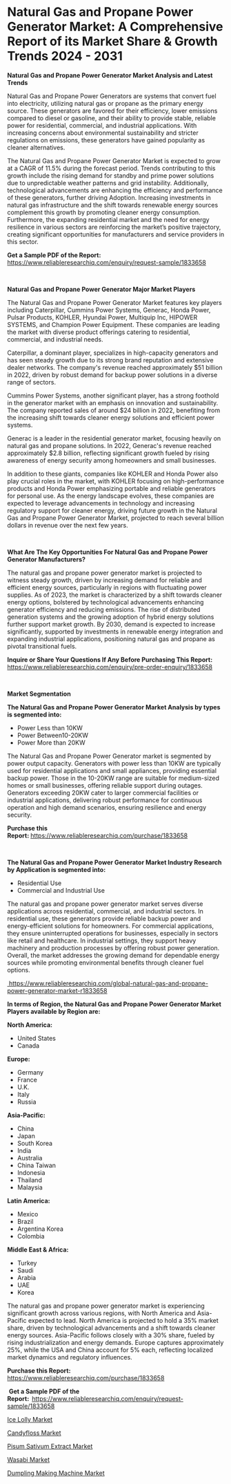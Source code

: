 <p><h1>Natural Gas and Propane Power Generator Market: A Comprehensive Report of its Market Share & Growth Trends 2024 - 2031</h1></p><p><strong>Natural Gas and Propane Power Generator Market Analysis and Latest Trends</strong></p>
<p><p>Natural Gas and Propane Power Generators are systems that convert fuel into electricity, utilizing natural gas or propane as the primary energy source. These generators are favored for their efficiency, lower emissions compared to diesel or gasoline, and their ability to provide stable, reliable power for residential, commercial, and industrial applications. With increasing concerns about environmental sustainability and stricter regulations on emissions, these generators have gained popularity as cleaner alternatives.</p><p>The Natural Gas and Propane Power Generator Market is expected to grow at a CAGR of 11.5% during the forecast period. Trends contributing to this growth include the rising demand for standby and prime power solutions due to unpredictable weather patterns and grid instability. Additionally, technological advancements are enhancing the efficiency and performance of these generators, further driving Adoption. Increasing investments in natural gas infrastructure and the shift towards renewable energy sources complement this growth by promoting cleaner energy consumption. Furthermore, the expanding residential market and the need for energy resilience in various sectors are reinforcing the market’s positive trajectory, creating significant opportunities for manufacturers and service providers in this sector.</p></p>
<p><strong>Get a Sample PDF of the Report:&nbsp;</strong> <a href="https://www.reliableresearchiq.com/enquiry/request-sample/1833658?utm_campaign=1782&utm_medium=2&utm_source=Github&utm_content=ia&utm_term=19102024&utm_id=natural-gas-and-propane-power-generator">https://www.reliableresearchiq.com/enquiry/request-sample/1833658</a></p>
<p>&nbsp;</p>
<p><strong>Natural Gas and Propane Power Generator Major Market Players</strong></p>
<p><p>The Natural Gas and Propane Power Generator Market features key players including Caterpillar, Cummins Power Systems, Generac, Honda Power, Pulsar Products, KOHLER, Hyundai Power, Multiquip Inc, HIPOWER SYSTEMS, and Champion Power Equipment. These companies are leading the market with diverse product offerings catering to residential, commercial, and industrial needs.</p><p>Caterpillar, a dominant player, specializes in high-capacity generators and has seen steady growth due to its strong brand reputation and extensive dealer networks. The company's revenue reached approximately $51 billion in 2022, driven by robust demand for backup power solutions in a diverse range of sectors.</p><p>Cummins Power Systems, another significant player, has a strong foothold in the generator market with an emphasis on innovation and sustainability. The company reported sales of around $24 billion in 2022, benefiting from the increasing shift towards cleaner energy solutions and efficient power systems.</p><p>Generac is a leader in the residential generator market, focusing heavily on natural gas and propane solutions. In 2022, Generac's revenue reached approximately $2.8 billion, reflecting significant growth fueled by rising awareness of energy security among homeowners and small businesses.</p><p>In addition to these giants, companies like KOHLER and Honda Power also play crucial roles in the market, with KOHLER focusing on high-performance products and Honda Power emphasizing portable and reliable generators for personal use. As the energy landscape evolves, these companies are expected to leverage advancements in technology and increasing regulatory support for cleaner energy, driving future growth in the Natural Gas and Propane Power Generator Market, projected to reach several billion dollars in revenue over the next few years.</p></p>
<p>&nbsp;</p>
<p><strong>What Are The Key Opportunities For Natural Gas and Propane Power Generator Manufacturers?</strong></p>
<p><p>The natural gas and propane power generator market is projected to witness steady growth, driven by increasing demand for reliable and efficient energy sources, particularly in regions with fluctuating power supplies. As of 2023, the market is characterized by a shift towards cleaner energy options, bolstered by technological advancements enhancing generator efficiency and reducing emissions. The rise of distributed generation systems and the growing adoption of hybrid energy solutions further support market growth. By 2030, demand is expected to increase significantly, supported by investments in renewable energy integration and expanding industrial applications, positioning natural gas and propane as pivotal transitional fuels.</p></p>
<p><strong>Inquire or Share Your Questions If Any Before Purchasing This Report:</strong> <a href="https://www.reliableresearchiq.com/enquiry/pre-order-enquiry/1833658?utm_campaign=1782&utm_medium=2&utm_source=Github&utm_content=ia&utm_term=19102024&utm_id=natural-gas-and-propane-power-generator">https://www.reliableresearchiq.com/enquiry/pre-order-enquiry/1833658</a></p>
<p>&nbsp;</p>
<p><strong>Market Segmentation</strong></p>
<p><strong>The Natural Gas and Propane Power Generator Market Analysis by types is segmented into:</strong></p>
<p><ul><li>Power Less than 10KW</li><li>Power Between10-20KW</li><li>Power More than 20KW</li></ul></p>
<p><p>The Natural Gas and Propane Power Generator market is segmented by power output capacity. Generators with power less than 10KW are typically used for residential applications and small appliances, providing essential backup power. Those in the 10-20KW range are suitable for medium-sized homes or small businesses, offering reliable support during outages. Generators exceeding 20KW cater to larger commercial facilities or industrial applications, delivering robust performance for continuous operation and high demand scenarios, ensuring resilience and energy security.</p></p>
<p><strong>Purchase this Report:&nbsp;</strong><a href="https://www.reliableresearchiq.com/purchase/1833658?utm_campaign=1782&utm_medium=2&utm_source=Github&utm_content=ia&utm_term=19102024&utm_id=natural-gas-and-propane-power-generator">https://www.reliableresearchiq.com/purchase/1833658</a></p>
<p>&nbsp;</p>
<p><strong>The Natural Gas and Propane Power Generator Market Industry Research by Application is segmented into:</strong></p>
<p><ul><li>Residential Use</li><li>Commercial and Industrial Use</li></ul></p>
<p><p>The natural gas and propane power generator market serves diverse applications across residential, commercial, and industrial sectors. In residential use, these generators provide reliable backup power and energy-efficient solutions for homeowners. For commercial applications, they ensure uninterrupted operations for businesses, especially in sectors like retail and healthcare. In industrial settings, they support heavy machinery and production processes by offering robust power generation. Overall, the market addresses the growing demand for dependable energy sources while promoting environmental benefits through cleaner fuel options.</p></p>
<p><a href="https://www.reliableresearchiq.com/global-natural-gas-and-propane-power-generator-market-r1833658?utm_campaign=1782&utm_medium=2&utm_source=Github&utm_content=ia&utm_term=19102024&utm_id=natural-gas-and-propane-power-generator">&nbsp;https://www.reliableresearchiq.com/global-natural-gas-and-propane-power-generator-market-r1833658</a></p>
<p><strong>In terms of Region, the Natural Gas and Propane Power Generator Market Players available by Region are:</strong></p>
<p>
    <p> <strong> North America: </strong>
        <ul>
            <li>United States</li>
            <li>Canada</li>
        </ul>
        </p> 
    <p> <strong> Europe: </strong>
        <ul>
            <li>Germany</li>
            <li>France</li>
            <li>U.K.</li>
            <li>Italy</li>
            <li>Russia</li>
        </ul>
        </p> 
    <p> <strong> Asia-Pacific: </strong>
        <ul>
            <li>China</li>
            <li>Japan</li>
            <li>South Korea</li>
            <li>India</li>
            <li>Australia</li>
            <li>China Taiwan</li>
            <li>Indonesia</li>
            <li>Thailand</li>
            <li>Malaysia</li>
        </ul>
        </p> 
    <p> <strong> Latin America: </strong>
        <ul>
            <li>Mexico</li>
            <li>Brazil</li>
            <li>Argentina Korea</li>
            <li>Colombia</li>
        </ul>
        </p> 
    <p> <strong> Middle East & Africa: </strong>
        <ul>
            <li>Turkey</li>
            <li>Saudi</li>
            <li>Arabia</li>
            <li>UAE</li>
            <li>Korea</li>
        </ul>
    </p>
    </p>
<p><p>The natural gas and propane power generator market is experiencing significant growth across various regions, with North America and Asia-Pacific expected to lead. North America is projected to hold a 35% market share, driven by technological advancements and a shift towards cleaner energy sources. Asia-Pacific follows closely with a 30% share, fueled by rising industrialization and energy demands. Europe captures approximately 25%, while the USA and China account for 5% each, reflecting localized market dynamics and regulatory influences.</p></p>
<p><strong>Purchase this Report: </strong><a href="https://www.reliableresearchiq.com/purchase/1833658?utm_campaign=1782&utm_medium=2&utm_source=Github&utm_content=ia&utm_term=19102024&utm_id=natural-gas-and-propane-power-generator">https://www.reliableresearchiq.com/purchase/1833658</a></p>
<p>&nbsp;<strong>Get a Sample PDF of the Report:&nbsp;&nbsp;</strong><a href="https://www.reliableresearchiq.com/enquiry/request-sample/1833658?utm_campaign=1782&utm_medium=2&utm_source=Github&utm_content=ia&utm_term=19102024&utm_id=natural-gas-and-propane-power-generator">https://www.reliableresearchiq.com/enquiry/request-sample/1833658</a></p>
<p><strong></strong></p>
<p><p><a href="https://www.linkedin.com/pulse/ice-lolly-market-revolution-2024-2031-trends-shaping-next-chnke?utm_campaign=1782&utm_medium=2&utm_source=Github&utm_content=ia&utm_term=19102024&utm_id=natural-gas-and-propane-power-generator">Ice Lolly Market</a></p><p><a href="https://www.linkedin.com/pulse/global-candyfloss-industry-research-report-competitive-landscape-wfuse?utm_campaign=1782&utm_medium=2&utm_source=Github&utm_content=ia&utm_term=19102024&utm_id=natural-gas-and-propane-power-generator">Candyfloss Market</a></p><p><a href="https://www.linkedin.com/pulse/pisum-sativum-extract-market-revolution-2024-2031-trends-2mire?utm_campaign=1782&utm_medium=2&utm_source=Github&utm_content=ia&utm_term=19102024&utm_id=natural-gas-and-propane-power-generator">Pisum Sativum Extract Market</a></p><p><a href="https://www.linkedin.com/pulse/booming-wasabi-market-sector-analysis-growth-projections-3pute?utm_campaign=1782&utm_medium=2&utm_source=Github&utm_content=ia&utm_term=19102024&utm_id=natural-gas-and-propane-power-generator">Wasabi Market</a></p><p><a href="https://www.linkedin.com/pulse/dumpling-making-machine-market-outlook-current-assessment-mxvhf?utm_campaign=1782&utm_medium=2&utm_source=Github&utm_content=ia&utm_term=19102024&utm_id=natural-gas-and-propane-power-generator">Dumpling Making Machine Market</a></p></p>
